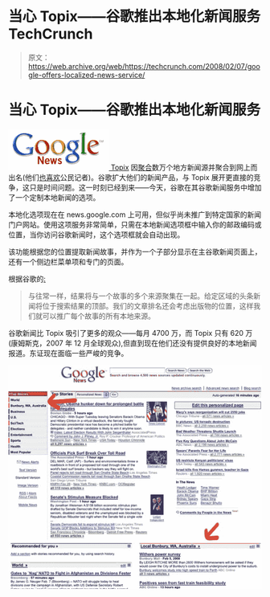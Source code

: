 # 当心 Topix——谷歌推出本地化新闻服务 TechCrunch

> 原文：<https://web.archive.org/web/https://techcrunch.com/2008/02/07/google-offers-localized-news-service/>

# 当心 Topix——谷歌推出本地化新闻服务

[![googlenewslogo.png](img/2935522a28b43929a026b35d37e4f32e.png) ](https://web.archive.org/web/20230219035330/http://news.google.com/) [Topix](https://web.archive.org/web/20230219035330/http://www.topix.com/) 因[聚合](https://web.archive.org/web/20230219035330/https://techcrunch.com/2006/08/08/topixnet-finally-usable-after-relaunch/)数万个地方新闻源并聚合到网上而出名(他们[也喜欢](https://web.archive.org/web/20230219035330/https://techcrunch.com/2007/04/01/5497/)公民记者)。谷歌扩大他们的新闻产品，与 Topix 展开更直接的竞争，这只是时间问题。这一时刻已经到来——今天，谷歌在其谷歌新闻服务中增加了一个定制本地新闻的选项。

本地化选项现在在 news.google.com 上可用，但似乎尚未推广到特定国家的新闻门户网站。使用这项服务非常简单，只需在本地新闻选项框中输入你的邮政编码或位置，当你访问谷歌新闻时，这个选项框就会自动出现。

该功能根据您的位置提取新闻故事，并作为一个子部分显示在主谷歌新闻页面上，还有一个侧边栏菜单项和专门的页面。

根据谷歌的[:](https://web.archive.org/web/20230219035330/http://googlenewsblog.blogspot.com/2008/02/all-news-is-local.html)

> 与往常一样，结果将与一个故事的多个来源聚集在一起。给定区域的头条新闻将位于搜索结果的顶部。我们的文章排名还会考虑出版物的位置，这样我们就可以推广每个故事的所有本地来源。

谷歌新闻比 Topix 吸引了更多的观众——每月 4700 万，而 Topix 只有 620 万(康姆斯克，2007 年 12 月全球观众),但直到现在他们还没有提供良好的本地新闻报道。东证现在面临一些严峻的竞争。

![localnews.jpg](img/92e533ec5cb594aced250cd4a272a9a1.png)
